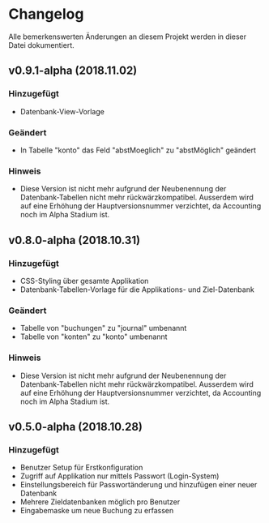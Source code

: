 # Changelog
Alle bemerkenswerten Änderungen an diesem Projekt werden in dieser Datei dokumentiert.

## v0.9.1-alpha (2018.11.02)
### Hinzugefügt
- Datenbank-View-Vorlage
### Geändert
- In Tabelle "konto" das Feld "abstMoeglich" zu "abstMöglich" geändert
### Hinweis
- Diese Version ist nicht mehr aufgrund der Neubenennung der Datenbank-Tabellen nicht mehr rückwärzkompatibel. Ausserdem wird auf eine Erhöhung der Hauptversionsnummer verzichtet, da Accounting noch im Alpha Stadium ist.

## v0.8.0-alpha (2018.10.31)
### Hinzugefügt
- CSS-Styling über gesamte Applikation
- Datenbank-Tabellen-Vorlage für die Applikations- und Ziel-Datenbank
### Geändert
- Tabelle von "buchungen" zu "journal" umbenannt
- Tabelle von "konten" zu "konto" umbenannt
### Hinweis
- Diese Version ist nicht mehr aufgrund der Neubenennung der Datenbank-Tabellen nicht mehr rückwärzkompatibel. Ausserdem wird auf eine Erhöhung der Hauptversionsnummer verzichtet, da Accounting noch im Alpha Stadium ist.

## v0.5.0-alpha (2018.10.28)
### Hinzugefügt
- Benutzer Setup für Erstkonfiguration
- Zugriff auf Applikation nur mittels Passwort (Login-System)
- Einstellungsbereich für Passwortänderung und hinzufügen einer neuer Datenbank
- Mehrere Zieldatenbanken möglich pro Benutzer
- Eingabemaske um neue Buchung zu erfassen